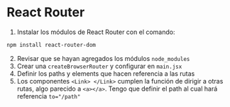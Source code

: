 # React Router
1. Instalar los módulos de React Router con el comando:
```sh
npm install react-router-dom
```
2. Revisar que se hayan agregados los módulos `node_modules`
3. Crear una `createBrowserRouter` y configurar en `main.jsx`
4. Definir los paths y elements que hacen referencia a las rutas
5. Los componentes `<Link> </Link>` cumplen la función de dirigir a otras rutas, algo parecido a `<a></a>`. Tengo que definir el path al cual hará referencia `to="/path"`